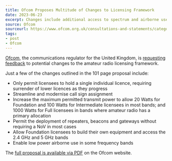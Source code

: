 ```yaml
---
title: Ofcom Proposes Multitude of Changes to Licensing Framework
date: 2023-06-23
excerpt: Changes include additional access to spectrum and airborne use.
source: Ofcom
sourceurl: https://www.ofcom.org.uk/consultations-and-statements/category-2/updating-amateur-radio-licensing-framework
tags:
- post
- Ofcom
---
```

[Ofcom](https://www.ofcom.org.uk/), the communications regulator for the United Kingdom, is [requesting feedback](https://www.ofcom.org.uk/consultations-and-statements/category-2/updating-amateur-radio-licensing-framework) to potential changes to the amateur radio licensing framework.

Just a few of the changes outlined in the 101 page proposal include:

- Only permit licensees to hold a single individual licence, requiring surrender of lower licences as they progress
- Streamline and modernise call sign assignment
- Increase the maximum permitted transmit power to allow 20 Watts for Foundation and 100
Watts for Intermediate licensees in most bands; and 1000 Watts for Full licensees in bands
where amateur radio has a primary allocation
- Permit the deployment of repeaters, beacons and gateways without requiring a NoV in most
cases
- Allow Foundation licensees to build their own equipment and access the 2.4 GHz and 5 GHz
bands
- Enable low power airborne use in some frequency bands

The [full proposal is available via PDF](https://www.ofcom.org.uk/__data/assets/pdf_file/0021/263181/consultation-amateur-radio-review.pdf) on the Ofcom website.